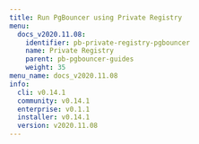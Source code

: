 ```yaml
---
title: Run PgBouncer using Private Registry
menu:
  docs_v2020.11.08:
    identifier: pb-private-registry-pgbouncer
    name: Private Registry
    parent: pb-pgbouncer-guides
    weight: 35
menu_name: docs_v2020.11.08
info:
  cli: v0.14.1
  community: v0.14.1
  enterprise: v0.1.1
  installer: v0.14.1
  version: v2020.11.08
---
```


